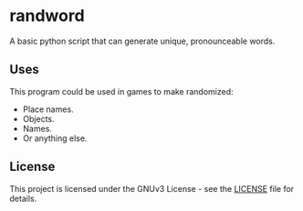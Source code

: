 # randword
A basic python script that can generate unique, pronounceable words.

## Uses
This program could be used in games to make randomized:
* Place names.
* Objects. 
* Names.
* Or anything else.

## License

This project is licensed under the GNUv3 License - see the [LICENSE](LICENSE) file for details.
